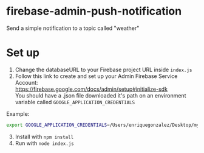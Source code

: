 # firebase-admin-push-notification

Send a simple notification to a topic called "weather"

# Set up
1. Change the databaseURL to your Firebase project URL inside `index.js`
2. Follow this link to create and set up your Admin Firebase Service Account:  
https://firebase.google.com/docs/admin/setup#initialize-sdk  
You should have a .json file downloaded it's path on an environment variable called `GOOGLE_APPLICATION_CREDENTIALS`

Example:
```bash
export GOOGLE_APPLICATION_CREDENTIALS=/Users/enriquegonzalez/Desktop/mycreds.json
```
3. Install with `npm install`
4. Run with `node index.js`